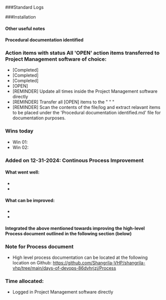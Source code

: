###Standard Logs

###Installation

#### Other useful notes 

#### Procedural documentation identified

### Action items with status All 'OPEN' action items transferred to Project Management software of choice:
- [Completed] 
- [Completed]
- [Completed] 
- [OPEN] 
- [REMINDER] Update all times inside the Project Management software directly 
- [REMINDER] Transfer all [OPEN] items to the " " " 
- [REMINDER] Scan the contents of the file/log and extract relavant items to be placed under the 'Procedural documentation identified.md' file for documentation purposes.

### Wins today
- Win 01:
- Win 02: 

### Added on 12-31-2024: Continous Process Improvement
#### What went well:
- 
- 
#### What can be improved:
- 
- 
#### Integrated the above mentioned towards improving the high-level Process document outlined in the following section (below)


### Note for Process document
- High level process documentation can be located at the following location on Github: https://github.com/Shangrila-VHP/shangrila-vhp/tree/main/days-of-devops-86dvhrjzj/Process

### Time allocated: 
- Logged in Project Management software directly